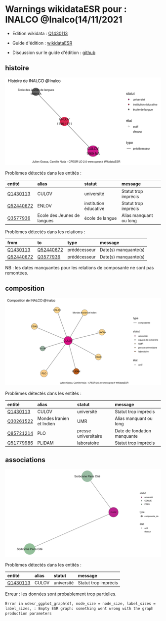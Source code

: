 Warnings wikidataESR pour : INALCO @Inalco(14/11/2021
================

- Edition wikidata : [Q1430113](https://www.wikidata.org/wiki/Q1430113)
- Guide d'édition : [wikidataESR](https://github.com/cpesr/wikidataESR/)

- Discussion sur le guide d'édition : [github](https://github.com/cpesr/wikidataESR/issues)



## histoire 

![Graphique non généré](Q1430113-histoire.png) 

Problèmes détectés dans les entités :

|entité                                               |alias                       |statut                |message                |
|:----------------------------------------------------|:---------------------------|:---------------------|:----------------------|
|[Q1430113](https://www.wikidata.org/wiki/Q1430113)   |CULOV                       |université            |Statut trop imprécis   |
|[Q52440672](https://www.wikidata.org/wiki/Q52440672) |ENLOV                       |institution éducative |Statut trop imprécis   |
|[Q3577936](https://www.wikidata.org/wiki/Q3577936)   |Ecole des Jeunes de langues |école de langue       |Alias manquant ou long |

Problèmes détectés dans les relations :

|from                                                 |to                                                   |type         |message              |
|:----------------------------------------------------|:----------------------------------------------------|:------------|:--------------------|
|[Q1430113](https://www.wikidata.org/wiki/Q1430113)   |[Q52440672](https://www.wikidata.org/wiki/Q52440672) |prédécesseur |Date(s) manquante(s) |
|[Q52440672](https://www.wikidata.org/wiki/Q52440672) |[Q3577936](https://www.wikidata.org/wiki/Q3577936)   |prédécesseur |Date(s) manquante(s) |

NB : les dates manquantes pour les relations de composante ne sont pas remontées. 



## composition 

![Graphique non généré](Q1430113-composition.png) 

Problèmes détectés dans les entités :

|entité                                               |alias                    |statut               |message                     |
|:----------------------------------------------------|:------------------------|:--------------------|:---------------------------|
|[Q1430113](https://www.wikidata.org/wiki/Q1430113)   |CULOV                    |université           |Statut trop imprécis        |
|[Q30261522](https://www.wikidata.org/wiki/Q30261522) |Mondes Iranien et Indien |UMR                  |Alias manquant ou long      |
|[Q85721214](https://www.wikidata.org/wiki/Q85721214) |PLO                      |presse universitaire |Date de fondation manquante |
|[Q51779986](https://www.wikidata.org/wiki/Q51779986) |PLIDAM                   |laboratoire          |Statut trop imprécis        |

 



## associations 

![Graphique non généré](Q1430113-associations.png) 

Problèmes détectés dans les entités :

|entité                                             |alias |statut     |message              |
|:--------------------------------------------------|:-----|:----------|:--------------------|
|[Q1430113](https://www.wikidata.org/wiki/Q1430113) |CULOV |université |Statut trop imprécis |

 


Erreur : les données sont probablement trop partielles.
```
Error in wdesr_ggplot_graph(df, node_size = node_size, label_sizes = label_sizes, : Empty ESR graph: something went wrong with the graph production parameters

``` 

